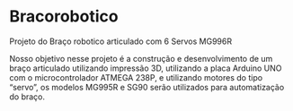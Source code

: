 # Bracorobotico
Projeto do Braço robotico articulado com 6 Servos MG996R

Nosso objetivo nesse projeto é a construção e desenvolvimento de um braço articulado utilizando impressão 3D, utilizando a placa Arduino UNO com o microcontrolador ATMEGA 238P, e utilizando motores do tipo “servo”, os modelos MG995R e SG90 serão utilizados para automatização do braço.
